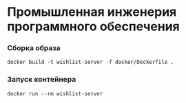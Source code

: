 # Промышленная инженерия программного обеспечения

### Сборка образа

```shell
docker build -t wishlist-server -f docker/Dockerfile .
```

### Запуск контейнера

```shell
docker run --rm wishlist-server
```